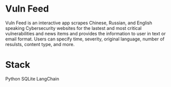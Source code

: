 # Vuln Feed
Vuln Feed is an interactive app scrapes Chinese, Russian, and English speaking Cybersecurity websites for the lastest and most critical vulnerabilities and news items and provides the information to user in text or email format. Users can specify time, severity, original language, number of resulsts, content type, and more.

# Stack
Python
SQLite
LangChain